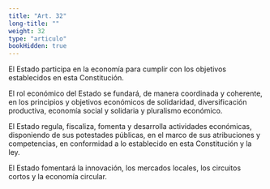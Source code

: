 ```yaml
---
title: "Art. 32"
long-title: ""
weight: 32
type: "articulo"
bookHidden: true
---
```

El Estado participa en la economía para cumplir con los objetivos establecidos en esta Constitución.

El rol económico del Estado se fundará, de manera coordinada y coherente, en los principios y objetivos económicos de solidaridad, diversificación productiva, economía social y solidaria y pluralismo económico.

El Estado regula, fiscaliza, fomenta y desarrolla actividades económicas, disponiendo de sus potestades públicas, en el marco de sus atribuciones y competencias, en conformidad a lo establecido en esta Constitución y la ley.

El Estado fomentará la innovación, los mercados locales, los circuitos cortos y la economía circular.
 